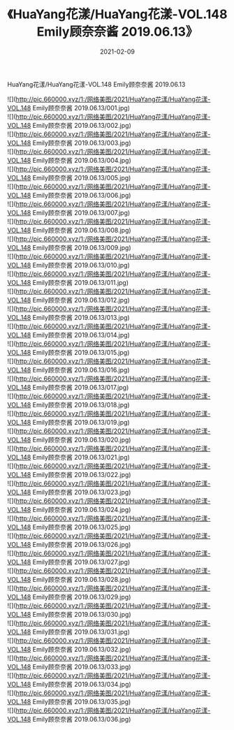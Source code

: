 ﻿---
layout: post
title:  《HuaYang花漾/HuaYang花漾-VOL.148 Emily顾奈奈酱 2019.06.13》
date:   2021-02-09
img: http://pic.660000.xyz/1:/网络美图/2021/HuaYang花漾/HuaYang花漾-VOL.148 Emily顾奈奈酱 2019.06.13/000.jpg
categories: [美女, 清纯, 唯美]
---

HuaYang花漾/HuaYang花漾-VOL.148 Emily顾奈奈酱 2019.06.13

 ![](http://pic.660000.xyz/1:/网络美图/2021/HuaYang花漾/HuaYang花漾-VOL.148 Emily顾奈奈酱 2019.06.13/001.jpg) <br>![](http://pic.660000.xyz/1:/网络美图/2021/HuaYang花漾/HuaYang花漾-VOL.148 Emily顾奈奈酱 2019.06.13/002.jpg) <br>![](http://pic.660000.xyz/1:/网络美图/2021/HuaYang花漾/HuaYang花漾-VOL.148 Emily顾奈奈酱 2019.06.13/003.jpg) <br>![](http://pic.660000.xyz/1:/网络美图/2021/HuaYang花漾/HuaYang花漾-VOL.148 Emily顾奈奈酱 2019.06.13/004.jpg) <br>![](http://pic.660000.xyz/1:/网络美图/2021/HuaYang花漾/HuaYang花漾-VOL.148 Emily顾奈奈酱 2019.06.13/005.jpg) <br>![](http://pic.660000.xyz/1:/网络美图/2021/HuaYang花漾/HuaYang花漾-VOL.148 Emily顾奈奈酱 2019.06.13/006.jpg) <br>![](http://pic.660000.xyz/1:/网络美图/2021/HuaYang花漾/HuaYang花漾-VOL.148 Emily顾奈奈酱 2019.06.13/007.jpg) <br>![](http://pic.660000.xyz/1:/网络美图/2021/HuaYang花漾/HuaYang花漾-VOL.148 Emily顾奈奈酱 2019.06.13/008.jpg) <br>![](http://pic.660000.xyz/1:/网络美图/2021/HuaYang花漾/HuaYang花漾-VOL.148 Emily顾奈奈酱 2019.06.13/009.jpg) <br>![](http://pic.660000.xyz/1:/网络美图/2021/HuaYang花漾/HuaYang花漾-VOL.148 Emily顾奈奈酱 2019.06.13/010.jpg) <br>![](http://pic.660000.xyz/1:/网络美图/2021/HuaYang花漾/HuaYang花漾-VOL.148 Emily顾奈奈酱 2019.06.13/011.jpg) <br>![](http://pic.660000.xyz/1:/网络美图/2021/HuaYang花漾/HuaYang花漾-VOL.148 Emily顾奈奈酱 2019.06.13/012.jpg) <br>![](http://pic.660000.xyz/1:/网络美图/2021/HuaYang花漾/HuaYang花漾-VOL.148 Emily顾奈奈酱 2019.06.13/013.jpg) <br>![](http://pic.660000.xyz/1:/网络美图/2021/HuaYang花漾/HuaYang花漾-VOL.148 Emily顾奈奈酱 2019.06.13/014.jpg) <br>![](http://pic.660000.xyz/1:/网络美图/2021/HuaYang花漾/HuaYang花漾-VOL.148 Emily顾奈奈酱 2019.06.13/015.jpg) <br>![](http://pic.660000.xyz/1:/网络美图/2021/HuaYang花漾/HuaYang花漾-VOL.148 Emily顾奈奈酱 2019.06.13/016.jpg) <br>![](http://pic.660000.xyz/1:/网络美图/2021/HuaYang花漾/HuaYang花漾-VOL.148 Emily顾奈奈酱 2019.06.13/017.jpg) <br>![](http://pic.660000.xyz/1:/网络美图/2021/HuaYang花漾/HuaYang花漾-VOL.148 Emily顾奈奈酱 2019.06.13/018.jpg) <br>![](http://pic.660000.xyz/1:/网络美图/2021/HuaYang花漾/HuaYang花漾-VOL.148 Emily顾奈奈酱 2019.06.13/019.jpg) <br>![](http://pic.660000.xyz/1:/网络美图/2021/HuaYang花漾/HuaYang花漾-VOL.148 Emily顾奈奈酱 2019.06.13/020.jpg) <br>![](http://pic.660000.xyz/1:/网络美图/2021/HuaYang花漾/HuaYang花漾-VOL.148 Emily顾奈奈酱 2019.06.13/021.jpg) <br>![](http://pic.660000.xyz/1:/网络美图/2021/HuaYang花漾/HuaYang花漾-VOL.148 Emily顾奈奈酱 2019.06.13/022.jpg) <br>![](http://pic.660000.xyz/1:/网络美图/2021/HuaYang花漾/HuaYang花漾-VOL.148 Emily顾奈奈酱 2019.06.13/023.jpg) <br>![](http://pic.660000.xyz/1:/网络美图/2021/HuaYang花漾/HuaYang花漾-VOL.148 Emily顾奈奈酱 2019.06.13/024.jpg) <br>![](http://pic.660000.xyz/1:/网络美图/2021/HuaYang花漾/HuaYang花漾-VOL.148 Emily顾奈奈酱 2019.06.13/025.jpg) <br>![](http://pic.660000.xyz/1:/网络美图/2021/HuaYang花漾/HuaYang花漾-VOL.148 Emily顾奈奈酱 2019.06.13/026.jpg) <br>![](http://pic.660000.xyz/1:/网络美图/2021/HuaYang花漾/HuaYang花漾-VOL.148 Emily顾奈奈酱 2019.06.13/027.jpg) <br>![](http://pic.660000.xyz/1:/网络美图/2021/HuaYang花漾/HuaYang花漾-VOL.148 Emily顾奈奈酱 2019.06.13/028.jpg) <br>![](http://pic.660000.xyz/1:/网络美图/2021/HuaYang花漾/HuaYang花漾-VOL.148 Emily顾奈奈酱 2019.06.13/029.jpg) <br>![](http://pic.660000.xyz/1:/网络美图/2021/HuaYang花漾/HuaYang花漾-VOL.148 Emily顾奈奈酱 2019.06.13/030.jpg) <br>![](http://pic.660000.xyz/1:/网络美图/2021/HuaYang花漾/HuaYang花漾-VOL.148 Emily顾奈奈酱 2019.06.13/031.jpg) <br>![](http://pic.660000.xyz/1:/网络美图/2021/HuaYang花漾/HuaYang花漾-VOL.148 Emily顾奈奈酱 2019.06.13/032.jpg) <br>![](http://pic.660000.xyz/1:/网络美图/2021/HuaYang花漾/HuaYang花漾-VOL.148 Emily顾奈奈酱 2019.06.13/033.jpg) <br>![](http://pic.660000.xyz/1:/网络美图/2021/HuaYang花漾/HuaYang花漾-VOL.148 Emily顾奈奈酱 2019.06.13/034.jpg) <br>![](http://pic.660000.xyz/1:/网络美图/2021/HuaYang花漾/HuaYang花漾-VOL.148 Emily顾奈奈酱 2019.06.13/035.jpg) <br>![](http://pic.660000.xyz/1:/网络美图/2021/HuaYang花漾/HuaYang花漾-VOL.148 Emily顾奈奈酱 2019.06.13/036.jpg) <br>